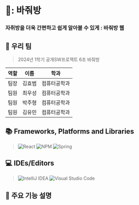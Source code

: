 # 🚗: 바줘방
### 자취방을 더욱 간편하고 쉽게 알아볼 수 있게 : 바줘방 웹
## 💁 우리 팀
> 2024년 1학기 공개SW프로젝트 6조 바줘방
> 
역할|이름|학과
---|---|---|
팀장|김효범|컴퓨터공학과
팀원|최우성|컴퓨터공학과
팀원|박주형|컴퓨터공학과
팀원|김유민|컴퓨터공학과

## 📚 Frameworks, Platforms and Libraries
> ![React](https://img.shields.io/badge/react-%2320232a.svg?style=for-the-badge&logo=react&logoColor=%2361DAFB)
> ![NPM](https://img.shields.io/badge/NPM-%23CB3837.svg?style=for-the-badge&logo=npm&logoColor=white)
> ![Spring](https://img.shields.io/badge/spring-%236DB33F.svg?style=for-the-badge&logo=spring&logoColor=white)

## 💻 IDEs/Editors
 > ![IntelliJ IDEA](https://img.shields.io/badge/IntelliJIDEA-000000.svg?style=for-the-badge&logo=intellij-idea&logoColor=white)
 > ![Visual Studio Code](https://img.shields.io/badge/Visual%20Studio%20Code-0078d7.svg?style=for-the-badge&logo=visual-studio-code&logoColor=white)

## 📌 주요 기능 설명
